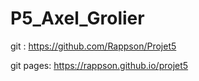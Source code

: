 # P5_Axel_Grolier

git :
https://github.com/Rappson/Projet5

git pages:
https://rappson.github.io/projet5
